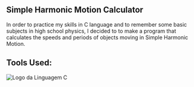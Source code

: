 ## Simple Harmonic Motion Calculator

In order to practice my skills in C language and to remember some basic subjects in high school physics, I decided to to make a program that calculates the speeds and periods of objects moving in Simple Harmonic Motion.

## Tools Used:

![Logo da Linguagem C](images/c_logo.png)